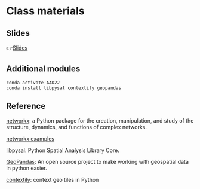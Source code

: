 # Class materials
## Slides
👉[Slides](https://docs.google.com/presentation/d/1yVhKyyiMWxmTYzYRcYB-4bV7nkqA3j-sPFnZwsaInnw/edit#slide=id.g161ec40d1bd_0_0)


## Additional modules
```
conda activate AAD22
conda install libpysal contextily geopandas
```

## Reference
[networkx](https://networkx.org/documentation/stable/index.html): a Python package for the creation, manipulation, and study of the structure, dynamics, and functions of complex networks.

[networkx examples](https://networkx.org/documentation/stable/auto_examples/index.html)

[libpysal](https://pysal.org/libpysal/): Python Spatial Analysis Library Core.

[GeoPandas](https://geopandas.org/en/stable/): An open source project to make working with geospatial data in python easier.

[contextily](https://contextily.readthedocs.io/en/latest/): context geo tiles in Python